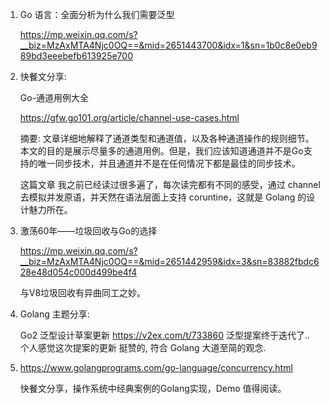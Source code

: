 1. Go 语言：全面分析为什么我们需要泛型

   https://mp.weixin.qq.com/s?__biz=MzAxMTA4Njc0OQ==&mid=2651443700&idx=1&sn=1b0c8e0eb989bd3eeebefb613925e700
   
2. 快餐文分享:

   Go-通道用例大全

   https://gfw.go101.org/article/channel-use-cases.html

   摘要: 文章详细地解释了通道类型和通道值，以及各种通道操作的规则细节。本文的目的是展示尽量多的通道用例。但是，我们应该知道通道并不是Go支持的唯一同步技术，并且通道并不是在任何情况下都是最佳的同步技术。 

   这篇文章 我之前已经读过很多遍了，每次读完都有不同的感受，通过 channel 去模拟并发原语，并天然在语法层面上支持 coruntine，这就是 Golang 的设计魅力所在。
   
3. 激荡60年——垃圾回收与Go的选择

   https://mp.weixin.qq.com/s?__biz=MzAxMTA4Njc0OQ==&mid=2651442959&idx=3&sn=83882fbdc628e48d054c000d499be4f4

   与V8垃圾回收有异曲同工之妙。
   
4. Golang 主题分享:

   Go2 泛型设计草案更新
   https://v2ex.com/t/733860
   泛型提案终于迭代了.. 
   个人感觉这次提案的更新 挺赞的, 符合 Golang 大道至简的观念.
   
5. https://www.golangprograms.com/go-language/concurrency.html

   快餐文分享，操作系统中经典案例的Golang实现，Demo 值得阅读。